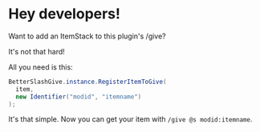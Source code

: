 # Hey developers!
Want to add an ItemStack to this plugin's /give?

It's not that hard!

All you need is this:
```java
BetterSlashGive.instance.RegisterItemToGive(
  item,
  new Identifier("modid", "itemname")
);
```

It's that simple. Now you can get your item with `/give @s modid:itemname`.
